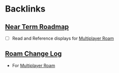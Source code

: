 
# Backlinks
## [Near Term Roadmap](<Near Term Roadmap.md>)
- [ ] Read and Reference displays for [Multiplayer Roam](<Multiplayer Roam.md>)

## [Roam Change Log](<Roam Change Log.md>)
- For [Multiplayer Roam](<Multiplayer Roam.md>)

